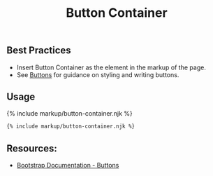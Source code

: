 ﻿---
title: Button Container
summary: The Button Container collects a series of related buttons at bottom of page.
tags: button container
layout: guide
eleventyNavigation:
  key: Button Container
  parent: Components
  order: 70
  excerpt: The Button Container collects a series of related buttons at bottom of page.
  img: /img/illustrations/illus-button-container.svg
---
## Best Practices

- Insert Button Container as the element in the markup of the page.
- See [Buttons](/components/buttons) for guidance on styling and writing buttons.

## Usage

{% include markup/button-container.njk %}

``` html
{% include markup/button-container.njk %}
```
## Resources:
* <a href="https://getbootstrap.com/docs/4.5/components/buttons/" target="_blank">Bootstrap Documentation - Buttons</a>
